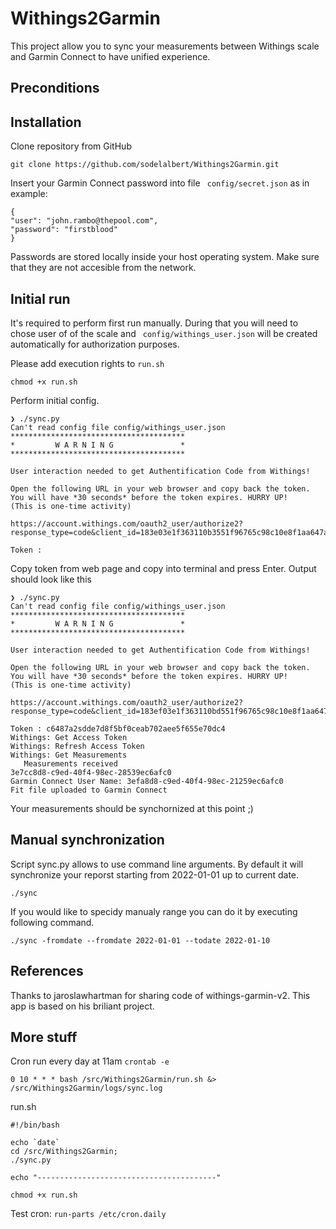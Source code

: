 # Withings2Garmin

This project allow you to sync your measurements between Withings scale and Garmin Connect to have unified experience.

## Preconditions

## Installation

Clone repository from GitHub

```
git clone https://github.com/sodelalbert/Withings2Garmin.git
```
Insert your Garmin Connect password into file ``` config/secret.json``` as in example:

``` 
{
"user": "john.rambo@thepool.com",
"password": "firstblood"
}
``` 

Passwords are stored locally inside your host operating system. Make sure that they are not accesible from the network. 

## Initial run



It's required to perform first run manually. During that you will need to chose user of of the scale and ``` config/withings_user.json``` will be created automatically for authorization purposes.

Please add execution rights to ```run.sh```
```
chmod +x run.sh
```

Perform initial config.

```
❯ ./sync.py
Can't read config file config/withings_user.json
***************************************
*         W A R N I N G               *
***************************************

User interaction needed to get Authentification Code from Withings!

Open the following URL in your web browser and copy back the token. You will have *30 seconds* before the token expires. HURRY UP!
(This is one-time activity)

https://account.withings.com/oauth2_user/authorize2?response_type=code&client_id=183e03e1f363110b3551f96765c98c10e8f1aa647a37067a1cb64bbbaf491626&state=OK&scope=user.metrics&redirect_uri=https://wieloryb.uk.to/withings/withings.html&

Token :  
```

Copy token from web page and copy into terminal and press Enter. Output should look like this 
```
❯ ./sync.py
Can't read config file config/withings_user.json
***************************************
*         W A R N I N G               *
***************************************

User interaction needed to get Authentification Code from Withings!

Open the following URL in your web browser and copy back the token. You will have *30 seconds* before the token expires. HURRY UP!
(This is one-time activity)

https://account.withings.com/oauth2_user/authorize2?response_type=code&client_id=183ef03e1f363110bd551f96765c98c10e8f1aa647a37067a1cb64bbbaf491626&state=OK&scope=user.metrics&redirect_uri=https://wieloryb.uk.to/withings/withings.html&

Token : c6487a2sdde7d8f5bf0ceab702aee5f655e70dc4
Withings: Get Access Token
Withings: Refresh Access Token
Withings: Get Measurements
   Measurements received
3e7cc8d8-c9ed-40f4-98ec-28539ec6afc0
Garmin Connect User Name: 3efa8d8-c9ed-40f4-98ec-21259ec6afc0
Fit file uploaded to Garmin Connect
```

Your measurements should be synchornized at this point ;) 

## Manual synchronization

Script sync.py allows to use command line arguments. By default it will synchronize your reporst starting from 2022-01-01 up to current date. 

```./sync```

If you would like to specidy manualy  range you can do it by executing following command.

```./sync -fromdate --fromdate 2022-01-01 --todate 2022-01-10```


## References

Thanks to jaroslawhartman for sharing code of withings-garmin-v2. This app is based on his briliant project.

## More stuff

Cron run every day at 11am
`crontab -e`

```
0 10 * * * bash /src/Withings2Garmin/run.sh &> /src/Withings2Garmin/logs/sync.log
```

run.sh
```
#!/bin/bash

echo `date`
cd /src/Withings2Garmin;
./sync.py

echo "----------------------------------------"
```

`chmod +x run.sh`

Test cron: `run-parts /etc/cron.daily`


